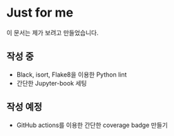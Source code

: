 # Just for me

이 문서는 제가 보려고 만들었습니다.

## 작성 중
- Black, isort, Flake8을 이용한 Python lint
- 간단한 Jupyter-book 세팅

## 작성 예정
- GitHub actions를 이용한 간단한 coverage badge 만들기
